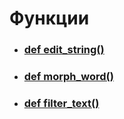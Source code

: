 # Функции
- ### [def edit_string()](edit_string.md)
- ### [def morph_word()](morph_word.md)
- ### [def filter_text()](filter_text.md)